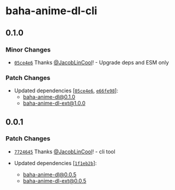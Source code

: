 # baha-anime-dl-cli

## 0.1.0

### Minor Changes

- [`05ce4e6`](https://github.com/JacobLinCool/baha-anime-dl/commit/05ce4e6902eddcefd24526abcdcd871b8d7a7f1f) Thanks [@JacobLinCool](https://github.com/JacobLinCool)! - Upgrade deps and ESM only

### Patch Changes

- Updated dependencies [[`05ce4e6`](https://github.com/JacobLinCool/baha-anime-dl/commit/05ce4e6902eddcefd24526abcdcd871b8d7a7f1f), [`e66fe98`](https://github.com/JacobLinCool/baha-anime-dl/commit/e66fe98790a518655ab9f99e1265f6607a645f46)]:
    - baha-anime-dl@0.1.0
    - baha-anime-dl-ext@1.0.0

## 0.0.1

### Patch Changes

- [`7724645`](https://github.com/JacobLinCool/baha-anime-dl/commit/77246458fd99998f0ce0e168676fcbc16d02721f) Thanks [@JacobLinCool](https://github.com/JacobLinCool)! - cli tool

- Updated dependencies [[`1f1eb2b`](https://github.com/JacobLinCool/baha-anime-dl/commit/1f1eb2bf01379a2703b869c78add48967927a22e)]:
    - baha-anime-dl@0.0.5
    - baha-anime-dl-ext@0.0.5
